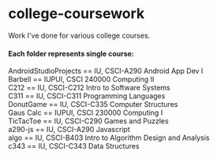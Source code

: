 # college-coursework
Work I've done for various college courses.

#### Each folder represents single course:  
  AndroidStudioProjects == IU, CSCI-A290 Android App Dev I  
  Barbell == IUPUI, CSCI 240000 Computing II  
  C212 == IU, CSCI-C212 Intro to Software Systems  
  C311 == IU, CSCI-C311 Programming Languages  
  DonutGame == IU, CSCI-C335 Computer Structures  
  Gaus Calc == IUPUI, CSCI 230000 Computing I  
  TicTacToe == IU, CSCI-C290 Games and Puzzles  
  a290-js == IU, CSCI-A290 Javascript  
  algo == IU, CSCI-B403 Intro to Algorithm Design and Analysis  
  c343 == IU, CSCI-C343 Data Structures  
